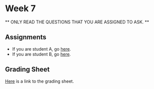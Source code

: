 # Week 7

** ONLY READ THE QUESTIONS THAT YOU ARE ASSIGNED TO ASK. **

## Assignments

* If you are student A, go [here][student-a].
* If you are student B, go [here][student-b].

## Grading Sheet

[Here][grading-sheet] is a link to the grading sheet.

[student-a]: ./questions/w7/w7a.md
[student-b]: ./questions/w7/w7b.md
[grading-sheet]: https://docs.google.com/spreadsheets/d/17KhZzPX8oysrbw7a4z4Z8huayaaTStUWjdRle3nmLC0/edit?usp=sharing
